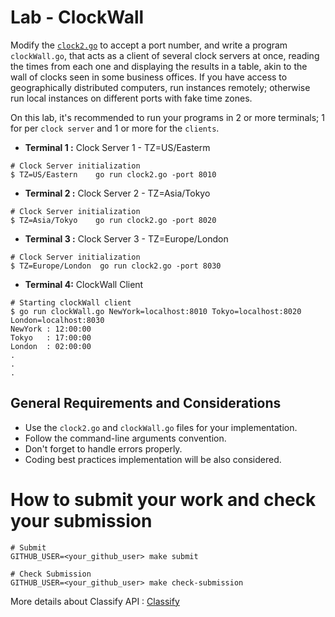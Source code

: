 Lab - ClockWall
===================

Modify the [`clock2.go`](./clock2.go) to accept a port number, and write a program `clockWall.go`, that acts as a client of several clock servers at once, reading the times from each one and displaying the results in a table, akin to the wall of clocks seen in some business offices. If you have access to geographically distributed computers, run instances remotely; otherwise run local instances on different ports with fake time zones.

On this lab, it's recommended to run your programs in 2 or more terminals; 1 for per `clock server` and 1 or more for the `clients`.

- **Terminal 1 :** Clock Server 1 - TZ=US/Easterm
```
# Clock Server initialization
$ TZ=US/Eastern    go run clock2.go -port 8010
```

- **Terminal 2 :** Clock Server 2 - TZ=Asia/Tokyo
```
# Clock Server initialization
$ TZ=Asia/Tokyo    go run clock2.go -port 8020
```

- **Terminal 3 :** Clock Server 3 - TZ=Europe/London
```
# Clock Server initialization
$ TZ=Europe/London  go run clock2.go -port 8030
```

- **Terminal 4:** ClockWall Client
```
# Starting clockWall client
$ go run clockWall.go NewYork=localhost:8010 Tokyo=localhost:8020 London=localhost:8030
NewYork : 12:00:00
Tokyo   : 17:00:00
London  : 02:00:00
.
.
.
```

General Requirements and Considerations
---------------------------------------
- Use the `clock2.go` and `clockWall.go` files for your implementation.
- Follow the command-line arguments convention.
- Don't forget to handle errors properly.
- Coding best practices implementation will be also considered.


How to submit your work and check your submission
=================================================
```
# Submit
GITHUB_USER=<your_github_user> make submit

# Check Submission
GITHUB_USER=<your_github_user> make check-submission
```

More details about Classify API : [Classify](../../classify.md)
